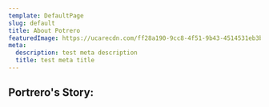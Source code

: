 ```yaml
---
template: DefaultPage
slug: default
title: About Potrero
featuredImage: https://ucarecdn.com/ff28a190-9cc8-4f51-9b43-4514531eb3b9/
meta:
  description: test meta description
  title: test meta title
---
```

## Portrero's Story: